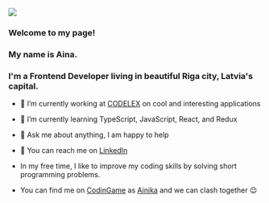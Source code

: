 
![](https://media.giphy.com/media/U2REmlPeYweoiJlYc8/giphy.gif)

### Welcome to my page!

### My name is Aina.
### I'm a Frontend Developer living in beautiful Riga city, Latvia's capital.

* 🔭 I’m currently working at [CODELEX](https://www.codelex.io/) on cool and interesting applications
* 🌱 I’m currently learning TypeScript, JavaScript, React, and Redux
* 💬 Ask me about anything, I am happy to help

* 📧 You can reach me on [LinkedIn](https://www.linkedin.com/in/aina-kostina/)
* In my free time, I like to improve my coding skills by solving short programming problems. 
* You can find me on [CodinGame](https://www.codingame.com/home) as [Ainika](https://www.codingame.com/profile/9186e072c8d6cf684ac26e3abfe184949091304) and we can clash together 😉


